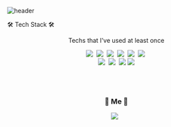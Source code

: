 
![header](https://capsule-render.vercel.app/api?type=soft&color=auto&height=150&section=header&text=mmunkyeong&fontSize=70&animation=twinkling)

<p align="center> Soft Ware</p>

<p align="center">🛠 Tech Stack 🛠</p>

<p align="center"> Techs that I've used at least once </p>

<p align="center">
  <img src="https://img.shields.io/badge/Python-3766AB?style=flat-square&logo=Python&logoColor=white"/></a>&nbsp 
  <img src="https://img.shields.io/badge/Java-007396?style=flat-square&logo=Java&logoColor=white"/></a>&nbsp 
  <img src="https://img.shields.io/badge/C++-00599C?style=flat-square&logo=C%2B%2B&logoColor=white"/></a>&nbsp 
  <img src="https://img.shields.io/badge/C-A8B9CC?style=flat-square&logo=C&logoColor=white"/></a>&nbsp 
  <img src="https://img.shields.io/badge/Javascript-ffb13b?style=flat-square&logo=javascript&logoColor=white"/></a>&nbsp 
  <img src="https://img.shields.io/badge/css-1572B6?style=flat-square&logo=css3&logoColor=white"/></a>&nbsp 
  <br>                                                                                              
  <img src="https://img.shields.io/badge/Mysql-E6B91E?style=flat-square&logo=MySql&logoColor=white"/></a>&nbsp                                                                     <img src="https://img.shields.io/badge/HTML5-E34F26?style=flat-square&logo=HTML5&logoColor=white"/></a>&nbsp                            
  <img src="https://img.shields.io/badge/linux-FCC624?style=flat-square&logo=linux&logoColor=black">
  <img src="https://img.shields.io/badge/Microsoft foundation Classes-FFA07A?style=flat-square&logo=apachetomcat&logoColor=white">

  

  
</p>

<br>

  
<br>


<h3 align="center"> 🧸 Me 🧸 </h3>
<p align="center">         
  <a href="https://www.instagram.com/mmunkyeong/"><img src="https://img.shields.io/badge/Instagram-E4405F?style=flat-square&logo=Instagram&logoColor=white&link=https://www.instagram.com/mmunkyeong/"/></a> &nbsp
 
</p>
<br>

